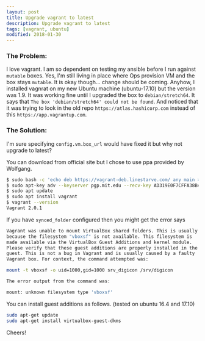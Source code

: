 ```yaml
---
layout: post
title: Upgrade vagrant to latest
description: Upgrade vagrant to latest
tags: [vagrant, ubuntu]
modified: 2018-01-30
---
```


### The Problem:

I love vagrant. I am so dependent on testing my ansible before I run against `mutable` boxes.
Yes, I'm still living in place where Ops provision VM and the box stays `mutable`. 
It is okay though... change should be coming.
Anyhow, I installed vagnrat on my new Ubuntu machine (ubuntu-17.10) but the version was 1.9.
It was working fine until I upgraded the box to `debian/stretch64`. It says that 
`The box 'debian/stretch64' could not be found`. 
And noticed that it was trying to look in the old repo 
`https://atlas.hashicorp.com` instead of this `https://app.vagrantup.com`.


### The Solution:

I'm sure specifying `config.vm.box_url` would have fixed it but why not upgrade to latest?

You can download from official site but I chose to use ppa provided by Wolfgang.
```bash
$ sudo bash -c 'echo deb https://vagrant-deb.linestarve.com/ any main > /etc/apt/sources.list.d/wolfgang42-vagrant.list'
$ sudo apt-key adv --keyserver pgp.mit.edu --recv-key AD319E0F7CFFA38B4D9F6E55CE3F3DE92099F7A4
$ sudo apt update
$ sudo apt install vagrant 
$ vagrant --version
Vagrant 2.0.1
```

If you have `synced_folder` configured then you might get the error says 
```bash
Vagrant was unable to mount VirtualBox shared folders. This is usually
because the filesystem "vboxsf" is not available. This filesystem is
made available via the VirtualBox Guest Additions and kernel module.
Please verify that these guest additions are properly installed in the
guest. This is not a bug in Vagrant and is usually caused by a faulty
Vagrant box. For context, the command attempted was:

mount -t vboxsf -o uid=1000,gid=1000 srv_digicon /srv/digicon

The error output from the command was:

mount: unknown filesystem type 'vboxsf'
```

You can install guest additions as follows. (tested on ubuntu 16.4 and 17.10)
```bash
sudo apt-get update
sudo apt-get install virtualbox-guest-dkms
```

Cheers!
